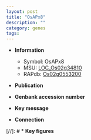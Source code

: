 ```yaml
---
layout: post
title: "OsAPx8"
description: ""
category: genes
tags: 
---
```


* **Information**  
    + Symbol: OsAPx8  
    + MSU: [LOC_Os02g34810](http://rice.uga.edu/cgi-bin/ORF_infopage.cgi?orf=LOC_Os02g34810)  
    + RAPdb: [Os02g0553200](http://rapdb.dna.affrc.go.jp/viewer/gbrowse_details/irgsp1?name=Os02g0553200)  

* **Publication**  

* **Genbank accession number**  

* **Key message**  

* **Connection**  

[//]: # * **Key figures**  


